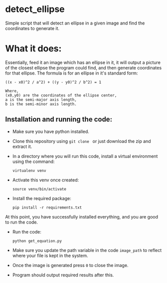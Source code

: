 # detect_ellipse
Simple script that will detect an ellipse in a given image and find the coordinates to generate it. 

# What it does:
Essentially, feed it an image which has an ellipse in it, it will output a picture of the closest ellipse the program could find, and then generate coordinates for that ellipse. The formula is for an ellipse in it's standard form: 
```
((x - x0)^2 / a^2) + ((y - y0)^2 / b^2) = 1

Where,
(x0,y0) are the coordinates of the ellipse center,
a is the semi-major axis length,
b is the semi-minor axis length.
```

## Installation and running the code:

- Make sure you have python installed.
- Clone this repository using `git clone ` or just download the zip and extract it.
- In a directory where you will run this code, install a virtual environment using the command:
  
  ```
  virtualenv venv
  ```
- Activate this venv once created:
  
  ```
  source venv/bin/activate
  ```
- Install the required package:
  
  ```
  pip install -r requirements.txt
  ```
At this point, you have successfully installed everything, and you are good to run the code.
- Run the code:

  ```
  python get_equation.py
  ```
- Make sure you update the path variable in the code `image_path` to reflect where your file is kept in the system.
- Once the image is generated press `0` to close the image.
- Program should output required results after this.
  
